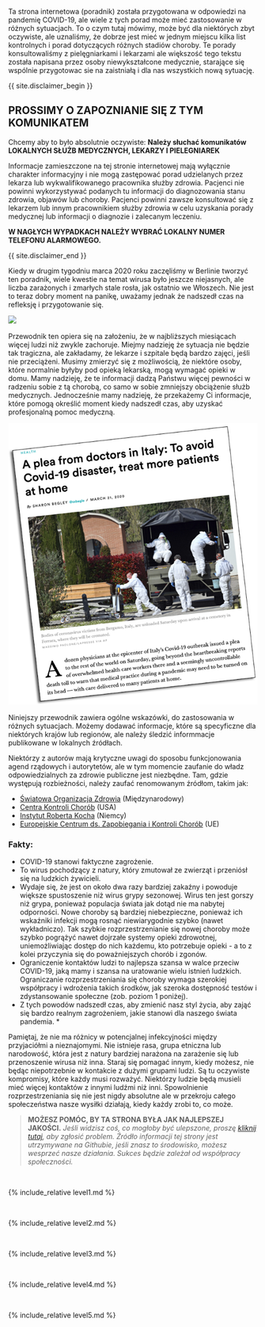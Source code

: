 Ta strona internetowa (poradnik) została przygotowana w odpowiedzi na pandemię COVID-19, ale wiele z tych porad może mieć zastosowanie w różnych sytuacjach. To o czym tutaj mówimy, może być dla niektórych zbyt oczywiste, ale uznaliśmy, że dobrze jest mieć w jednym miejscu kilka list kontrolnych i porad dotyczących różnych stadiów choroby. Te porady konsultowaliśmy z pielęgniarkami i lekarzami ale większość tego tekstu została napisana przez osoby niewykształcone medycznie, starające się wspólnie przygotowac sie na zaistniałą i dla nas wszystkich nową sytuację. 

{{ site.disclaimer_begin }}

## PROSSIMY O ZAPOZNIANIE SIĘ Z TYM KOMUNIKATEM

Chcemy aby to było absolutnie oczywiste: **Należy słuchać komunikatów LOKALNYCH SŁUŻB MEDYCZNYCH, LEKARZY I PIELEGNIAREK**

Informacje zamieszczone na tej stronie internetowej mają wyłącznie charakter informacyjny i nie mogą zastępować porad udzielanych przez lekarza lub wykwalifikowanego pracownika służby zdrowia. Pacjenci nie powinni wykorzystywać podanych tu informacji do diagnozowania stanu zdrowia, objawów lub choroby. Pacjenci powinni zawsze konsultować się z lekarzem lub innym pracownikiem służby zdrowia w celu uzyskania porady medycznej lub informacji o diagnozie i zalecanym leczeniu.

**W NAGŁYCH WYPADKACH NALEŻY WYBRAĆ LOKALNY NUMER TELEFONU ALARMOWEGO.**

{{ site.disclaimer_end }}

Kiedy w drugim tygodniu marca 2020 roku zaczęliśmy w Berlinie tworzyć ten poradnik, wiele kwestie na temat wirusa było jeszcze niejasnych, ale liczba zarażonych i zmarłych stale rosła, jak ostatnio we Włoszech. Nie jest to teraz dobry moment na panikę, uważamy jednak że nadszedł czas na refleksję i przygotowanie się.

![](/images/virus.png)

Przewodnik ten opiera się na założeniu, że w najbliższych miesiącach więcej ludzi niż zwykle zachoruje. Miejmy nadzieję że sytuacja nie będzie tak tragiczna, ale zakładamy, że lekarze i szpitale będą bardzo zajęci, jeśli nie przeciążeni. Musimy zmierzyć się z możliwością, że niektóre osoby, które normalnie byłyby pod opieką lekarską, mogą wymagać opieki w domu. Mamy nadzieję, że te informacji dadzą Państwu więcej pewności w radzeniu sobie z tą chorobą, co samo w sobie zmniejszy obciążenie służb medycznych. Jednocześnie mamy nadzieję, że przekażemy Ci informacje, które pomogą określić moment kiedy nadszedł czas, aby uzyskać profesjonalną pomoc medyczną.

[![](/images/treat-at-home.png)](https://www.statnews.com/2020/03/21/coronavirus-plea-from-italy-treat-patients-at-home/)

Niniejszy przewodnik zawiera ogólne wskazówki, do zastosowania w różnych sytuacjach. Możemy dodawać informacje, które są specyficzne dla niektórych krajów lub regionów, ale należy śledzić informmacje publikowane w lokalnych źródłach. 

Niektórzy z autorów mają krytyczne uwagi do sposobu funkcjonowania agend rządowych i autorytetów, ale w tym momencie zaufanie do władz odpowiedzialnych za zdrowie publiczne jest niezbędne. Tam, gdzie występują rozbieżności, należy zaufać renomowanym źródłom, takim jak:
* [Światowa Organizacja Zdrowia](https://www.who.int/emergencies/diseases/novel-coronavirus-2019) (Międzynarodowy)
* [Centra Kontroli Chorób](https://www.cdc.gov/coronavirus/2019-ncov/index.html) (USA)
* [Instytut Roberta Kocha](https://www.rki.de/DE/Content/InfAZ/N/Neuartiges_Coronavirus/nCoV.html) (Niemcy)
* [Europejskie Centrum ds. Zapobiegania i Kontroli Chorób](https://www.ecdc.europa.eu/en) (UE)

### Fakty: 

  * COVID-19 stanowi faktyczne zagrożenie. 
  * To wirus pochodzący z natury, który zmutował ze zwierząt i przeniósł się na ludzkich żywicieli. 
  * Wydaje się, że jest on około dwa razy bardziej zakaźny i powoduje większe spustoszenie niż wirus grypy sezonowej. Wirus ten jest gorszy niż grypa, ponieważ populacja świata jak dotąd nie ma nabytej odporności. Nowe choroby są bardziej niebezpieczne, ponieważ ich wskaźniki infekcji mogą rosnąć niewiarygodnie szybko (nawet wykładniczo). Tak szybkie rozprzestrzenianie się nowej choroby może szybko pogrążyć nawet dojrzałe systemy opieki zdrowotnej, uniemożliwiając dostęp do nich każdemu, kto potrzebuje opieki - a to z kolei przyczynia się do poważniejszych chorób i zgonów. 
  * Ograniczenie kontaktów ludzi to najlepsza szansa w walce przeciw COVID-19, jaką mamy i szansa na uratowanie wielu istnień ludzkich. Ograniczanie rozprzestrzeniania się choroby wymaga szerokiej współpracy i wdrożenia takich środków, jak szeroka dostępność testów i zdystansowanie społeczne (zob. poziom 1 poniżej).  
  * Z tych powodów nadszedł czas, aby zmienić nasz styl życia, aby zająć się bardzo realnym zagrożeniem, jakie stanowi dla naszego świata pandemia. * 

Pamiętaj, że nie ma różnicy w potencjalnej infekcyjności między przyjaciółmi a nieznajomymi. Nie istnieje rasa, grupa etniczna lub narodowość, która jest z natury bardziej narażona na zarażenie się lub przenoszenie wirusa niż inna. Staraj się pomagać innym, kiedy możesz, nie będąc niepotrzebnie w kontakcie z dużymi grupami ludzi. Są tu oczywiste kompromisy, które każdy musi rozważyć. Niektórzy ludzie będą musieli mieć więcej kontaktów z innymi ludźmi niż inni. Spowolnienie rozprzestrzeniania się nie jest nigdy absolutne ale w przekroju całego społeczeństwa nasze wysiłki działają, kiedy każdy zrobi to, co może.

> **MOŻESZ POMÓC, BY TA STRONA BYŁA JAK NAJLEPSZEJ JAKOŚCI.** *Jeśli widzisz coś, co mogłoby być ulepszone, proszę [kliknij tutaj](https://github.com/covid-at-home/covid-at-home.github.io/issues/new), aby zgłosić problem. Źródło informacji tej strony jest utrzymywane na Githubie, jeśli znasz to środowisko, możesz wesprzeć nasze działania. Sukces będzie zależał od współpracy społeczności.*

&nbsp; 

{% include_relative level1.md %}

&nbsp; 

{% include_relative level2.md %}

&nbsp; 
 
{% include_relative level3.md %}
            
&nbsp; 
 
{% include_relative level4.md %}
        
&nbsp; 
 
{% include_relative level5.md %}

